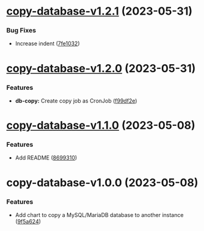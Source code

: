 # [copy-database-v1.2.1](https://github.com/MakairaIO/helm-charts/compare/copy-database-v1.2.0...copy-database-v1.2.1) (2023-05-31)


### Bug Fixes

* Increase indent ([7fe1032](https://github.com/MakairaIO/helm-charts/commit/7fe1032273d1cb1ad77a02403351de0956f894c6))

# [copy-database-v1.2.0](https://github.com/MakairaIO/helm-charts/compare/copy-database-v1.1.0...copy-database-v1.2.0) (2023-05-31)


### Features

* **db-copy:** Create copy job as CronJob ([f99df2e](https://github.com/MakairaIO/helm-charts/commit/f99df2eea5f9786c0750cd21d989786de4e6a2f1))

# [copy-database-v1.1.0](https://github.com/MakairaIO/helm-charts/compare/copy-database-v1.0.0...copy-database-v1.1.0) (2023-05-08)


### Features

* Add README ([8699310](https://github.com/MakairaIO/helm-charts/commit/8699310c6ef60aa11eef07176606032b90e5f8a9))

# copy-database-v1.0.0 (2023-05-08)


### Features

* Add chart to copy a MySQL/MariaDB database to another instance ([9f5a624](https://github.com/MakairaIO/helm-charts/commit/9f5a6240f4a40432a9a1946710319201feb20751))
